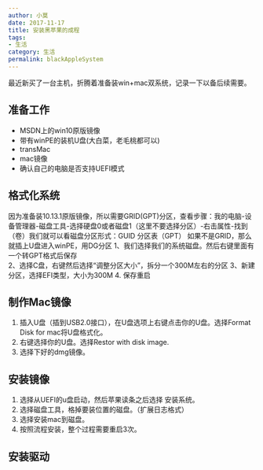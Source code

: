 ```yaml
---
author: 小莫
date: 2017-11-17
title: 安装黑苹果的成程
tags:
- 生活
category: 生活
permalink: blackAppleSystem
---
```

最近新买了一台主机，折腾着准备装win+mac双系统，记录一下以备后续需要。
<!--more-->
## 准备工作
- MSDN上的win10原版镜像
- 带有winPE的装机U盘(大白菜，老毛桃都可以)
- transMac
- mac镜像
- 确认自己的电脑是否支持UEFI模式

## 格式化系统
因为准备装10.13.1原版镜像，所以需要GRID(GPT)分区，查看步骤：我的电脑-设备管理器-磁盘工具-选择硬盘0或者磁盘1（这里不要选择分区）-右击属性-找到（卷）我们就可以看磁盘分区形式：GUID 分区表（GPT）
如果不是GRID，那么就插上U盘进入winPE，用DG分区
1、我们选择我们的系统磁盘。然后右键里面有一个转GPT格式后保存    
2、选择C盘，右键然后选择“调整分区大小”，拆分一个300M左右的分区
3、新建分区，选择EFI类型，大小为300M
4. 保存重启

## 制作Mac镜像
1. 插入U盘（插到USB2.0接口），在U盘选项上右键点击你的U盘。选择Format Disk for mac将U盘格式化。
2. 右键选择你的U盘。选择Restor with disk image.
3. 选择下好的dmg镜像。

## 安装镜像
1. 选择从UEFI的u盘启动，然后苹果读条之后选择 安装系统。
2. 选择磁盘工具，格掉要装位置的磁盘。（扩展日志格式）
3. 选择安装mac到磁盘。
4. 按照流程安装，整个过程需要重启3次。

## 安装驱动
